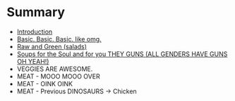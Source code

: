 # Summary

* [Introduction](README.md)
* [Basic. Basic. Basic. like omg.](basic-basic-basic-like-omg.md)
* [Raw and Green \(salads\)](raw-and-green-salads.md)
* [Soups for the Soul and for you THEY GUNS \(ALL GENDERS HAVE GUNS OH YEAH!\)](soups-for-the-soul-and-for-you-they-guns-all-genders-have-guns-oh-yeah.md)
* VEGGIES ARE AWESOME.
* MEAT - MOOO MOOO OVER
* MEAT - OINK OINK
* MEAT - Previous DINOSAURS -&gt; Chicken

